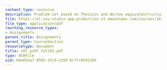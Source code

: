 ```yaml
---
content_type: resource
description: Problem set based on Thevinin and Norton equivalent?circuits.
file: https://ol-ocw-studio-app-production.s3.amazonaws.com/courses/16-01-unified-engineering-i-ii-iii-iv-fall-2005-spring-2006/66e03aa7858525c0e359bc7fc6591205_s07_ps07_fall03.pdf
file_type: application/pdf
learning_resource_types:
- Assignments
parent_title: Assignments
parent_type: CourseSection
resourcetype: Document
title: s07_ps07_fall03.pdf
type: OCWFile
uid: 66e03aa7-8585-25c0-e359-bc7fc6591205
---
```

